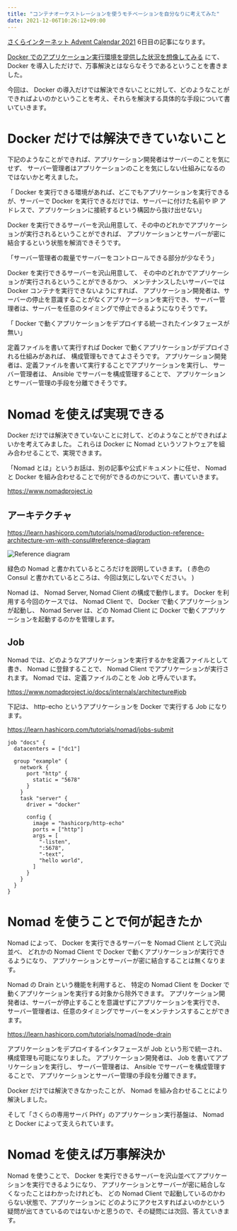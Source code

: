 ```yaml
---
title: "コンテナオーケストレーションを使うモチベーションを自分なりに考えてみた"
date: 2021-12-06T10:26:12+09:00
---
```


[さくらインターネット Advent Calendar 2021](https://qiita.com/advent-calendar/2021/sakura) 6日目の記事になります。

[Docker でのアプリケーション実行環境を提供した状況を想像してみる](/posts/imagine-situation-using-docker/) にて、 Docker を導入しただけで、万事解決とはならなそうであるということを書きました。

今回は、 Docker の導入だけでは解決できないことに対して、どのようなことができればよいのかということを考え、それらを解決する具体的な手段について書いていきます。

# Docker だけでは解決できていないこと

下記のようなことができれば、アプリケーション開発者はサーバーのことを気にせず、
サーバー管理者はアプリケーションのことを気にしない仕組みになるのではないかと考えました。

「 Docker を実行できる環境があれば、どこでもアプリケーションを実行できるが、サーバーで Docker を実行できるだけでは、サーバーに付けた名前や IP アドレスで、アプリケーションに接続するという構図から抜け出せない」

Docker を実行できるサーバーを沢山用意して、その中のどれかでアプリケーションが実行されるということができれば、
アプリケーションとサーバーが密に結合するという状態を解消できそうです。

「サーバー管理者の裁量でサーバーをコントロールできる部分が少なそう」

Docker を実行できるサーバーを沢山用意して、
その中のどれかでアプリケーションが実行されるということができるかつ、
メンテナンスしたいサーバーでは Docker コンテナを実行できないようにすれば、
アプリケーション開発者は、サーバーの停止を意識することがなくアプリケーションを実行でき、
サーバー管理者は、サーバーを任意のタイミングで停止できるようになりそうです。

「 Docker で動くアプリケーションをデプロイする統一されたインタフェースが無い」

定義ファイルを書いて実行すれば Docker で動くアプリケーションがデプロイされる仕組みがあれば、
構成管理もできてよさそうです。
アプリケーション開発者は、定義ファイルを書いて実行することでアプリケーションを実行し、
サーバー管理者は、 Ansible でサーバーを構成管理することで、
アプリケーションとサーバー管理の手段を分離できそうです。

# Nomad を使えば実現できる

Docker だけでは解決できていないことに対して、どのようなことができればよいかを考えてみました。
これらは Docker に Nomad というソフトウェアを組み合わせることで、実現できます。

「Nomad とは」というお話は、別の記事や公式ドキュメントに任せ、
Nomad と Docker を組み合わせることで何ができるのかについて、書いていきます。

https://www.nomadproject.io

## アーキテクチャ

https://learn.hashicorp.com/tutorials/nomad/production-reference-architecture-vm-with-consul#reference-diagram

![Reference diagram](../../imgs/motivation-using-container-orchestration/nomad_reference_diagram.png)

緑色の Nomad と書かれているところだけを説明していきます。
( 赤色の Consul と書かれているところは、今回は気にしないでください。 )

Nomad は、 Nomad Server, Nomad Client の構成で動作します。
Docker を利用する今回のケースでは、 Nomad Client で、 Docker で動くアプリケーションが起動し、
Nomad Server は、どの Nomad Client に Docker で動くアプリケーションを起動するのかを管理します。

## Job

Nomad では、どのようなアプリケーションを実行するかを定義ファイルとして書き、
Nomad に登録することで、 Nomad Client でアプリケーションが実行されます。
Nomad では、定義ファイルのことを Job と呼んでいます。

https://www.nomadproject.io/docs/internals/architecture#job

下記は、 http-echo というアプリケーションを Docker で実行する Job になります。

https://learn.hashicorp.com/tutorials/nomad/jobs-submit

```
job "docs" {
  datacenters = ["dc1"]

  group "example" {
    network {
      port "http" {
        static = "5678"
      }
    }
    task "server" {
      driver = "docker"

      config {
        image = "hashicorp/http-echo"
        ports = ["http"]
        args = [
          "-listen",
          ":5678",
          "-text",
          "hello world",
        ]
      }
    }
  }
}
```

# Nomad を使うことで何が起きたか

Nomad によって、 Docker を実行できるサーバーを Nomad Client として沢山並べ、
どれかの Nomad Client で Docker で動くアプリケーションが実行できるようになり、
アプリケーションとサーバーが密に結合することは無くなります。

Nomad の Drain という機能を利用すると、
特定の Nomad Client を Docker で動くアプリケーションを実行する対象から除外できます。
アプリケーション開発者は、サーバーが停止することを意識せずにアプリケーションを実行でき、
サーバー管理者は、任意のタイミングでサーバーをメンテナンスすることができます。

https://learn.hashicorp.com/tutorials/nomad/node-drain

アプリケーションをデプロイするインタフェースが Job という形で統一され、構成管理も可能になりました。
アプリケーション開発者は、 Job を書いてアプリケーションを実行し、
サーバー管理者は、 Ansible でサーバーを構成管理することで、
アプリケーションとサーバー管理の手段を分離できます。

Docker だけでは解決できなかったことが、 Nomad を組み合わせることにより解決しました。

そして「さくらの専用サーバ PHY」のアプリケーション実行基盤は、 Nomad と Docker によって支えられています。

# Nomad を使えば万事解決か

Nomad を使うことで、 Docker を実行できるサーバーを沢山並べてアプリケーションを実行できるようになり、
アプリケーションとサーバーが密に結合しなくなったことはわかったけれども、
どの Nomad Client で起動しているのかわらない状態で、アプリケーションに
どのようにアクセスすればよいのかという疑問が出てきているのではないかと思うので、その疑問には次回、答えていきます。
